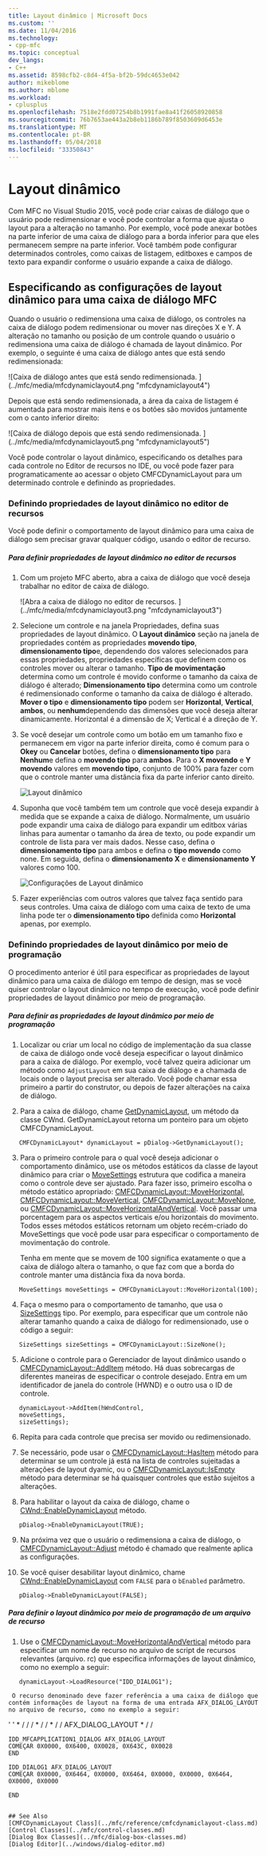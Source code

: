 ```yaml
---
title: Layout dinâmico | Microsoft Docs
ms.custom: ''
ms.date: 11/04/2016
ms.technology:
- cpp-mfc
ms.topic: conceptual
dev_langs:
- C++
ms.assetid: 8598cfb2-c8d4-4f5a-bf2b-59dc4653e042
author: mikeblome
ms.author: mblome
ms.workload:
- cplusplus
ms.openlocfilehash: 7518e2fdd07254b8b1991fae8a41f26058920858
ms.sourcegitcommit: 76b7653ae443a2b8eb1186b789f8503609d6453e
ms.translationtype: MT
ms.contentlocale: pt-BR
ms.lasthandoff: 05/04/2018
ms.locfileid: "33350843"
---
```

# <a name="dynamic-layout"></a>Layout dinâmico
Com MFC no Visual Studio 2015, você pode criar caixas de diálogo que o usuário pode redimensionar e você pode controlar a forma que ajusta o layout para a alteração no tamanho. Por exemplo, você pode anexar botões na parte inferior de uma caixa de diálogo para a borda inferior para que eles permanecem sempre na parte inferior. Você também pode configurar determinados controles, como caixas de listagem, editboxes e campos de texto para expandir conforme o usuário expande a caixa de diálogo.  
  
## <a name="specifying-dynamic-layout-settings-for-an-mfc-dialog-box"></a>Especificando as configurações de layout dinâmico para uma caixa de diálogo MFC  
 Quando o usuário o redimensiona uma caixa de diálogo, os controles na caixa de diálogo podem redimensionar ou mover nas direções X e Y. A alteração no tamanho ou posição de um controle quando o usuário o redimensiona uma caixa de diálogo é chamada de layout dinâmico. Por exemplo, o seguinte é uma caixa de diálogo antes que está sendo redimensionada:  
  
 ![Caixa de diálogo antes que está sendo redimensionada. ] (../mfc/media/mfcdynamiclayout4.png "mfcdynamiclayout4")  
  
 Depois que está sendo redimensionada, a área da caixa de listagem é aumentada para mostrar mais itens e os botões são movidos juntamente com o canto inferior direito:  
  
 ![Caixa de diálogo depois que está sendo redimensionada. ] (../mfc/media/mfcdynamiclayout5.png "mfcdynamiclayout5")  
  
 Você pode controlar o layout dinâmico, especificando os detalhes para cada controle no Editor de recursos no IDE, ou você pode fazer para programaticamente ao acessar o objeto CMFCDynamicLayout para um determinado controle e definindo as propriedades.  
  
### <a name="setting-dynamic-layout-properties-in-the-resource-editor"></a>Definindo propriedades de layout dinâmico no editor de recursos  
 Você pode definir o comportamento de layout dinâmico para uma caixa de diálogo sem precisar gravar qualquer código, usando o editor de recurso.  
  
##### <a name="to-set-dynamic-layout-properties-in-the-resource-editor"></a>Para definir propriedades de layout dinâmico no editor de recursos  
  
1.  Com um projeto MFC aberto, abra a caixa de diálogo que você deseja trabalhar no editor de caixa de diálogo.  
  
     ![Abra a caixa de diálogo no editor de recursos. ] (../mfc/media/mfcdynamiclayout3.png "mfcdynamiclayout3")  
  
2.  Selecione um controle e na janela Propriedades, defina suas propriedades de layout dinâmico. O **Layout dinâmico** seção na janela de propriedades contém as propriedades **movendo tipo**, **dimensionamento tipo**e, dependendo dos valores selecionados para essas propriedades, propriedades específicas que definem como os controles mover ou alterar o tamanho. **Tipo de movimentação** determina como um controle é movido conforme o tamanho da caixa de diálogo é alterado; **Dimensionamento tipo** determina como um controle é redimensionado conforme o tamanho da caixa de diálogo é alterado. **Mover o tipo** e **dimensionamento tipo** podem ser **Horizontal**, **Vertical**, **ambos**, ou **nenhum**dependendo das dimensões que você deseja alterar dinamicamente. Horizontal é a dimensão de X; Vertical é a direção de Y.  
  
3.  Se você desejar um controle como um botão em um tamanho fixo e permanecem em vigor na parte inferior direita, como é comum para o **Okey** ou **Cancelar** botões, defina o **dimensionamento tipo** para  **Nenhum**e defina o **movendo tipo** para **ambos**. Para o **X movendo** e **Y movendo** valores em **movendo tipo**, conjunto de 100% para fazer com que o controle manter uma distância fixa da parte inferior canto direito.  
  
     ![Layout dinâmico](../mfc/media/mfcdynamiclayout1.png "mfcdynamiclayout1")  
  
4.  Suponha que você também tem um controle que você deseja expandir à medida que se expande a caixa de diálogo. Normalmente, um usuário pode expandir uma caixa de diálogo para expandir um editbox várias linhas para aumentar o tamanho da área de texto, ou pode expandir um controle de lista para ver mais dados. Nesse caso, defina o **dimensionamento tipo** para ambos e defina o **tipo movendo** como none. Em seguida, defina o **dimensionamento X** e **dimensionamento Y** valores como 100.  
  
     ![Configurações de Layout dinâmico](../mfc/media/mfcdynamiclayout2.png "mfcdynamiclayout2")  
  
5.  Fazer experiências com outros valores que talvez faça sentido para seus controles. Uma caixa de diálogo com uma caixa de texto de uma linha pode ter o **dimensionamento tipo** definida como **Horizontal** apenas, por exemplo.  
  
### <a name="setting-dynamic-layout-properties-programmatically"></a>Definindo propriedades de layout dinâmico por meio de programação  
 O procedimento anterior é útil para especificar as propriedades de layout dinâmico para uma caixa de diálogo em tempo de design, mas se você quiser controlar o layout dinâmico no tempo de execução, você pode definir propriedades de layout dinâmico por meio de programação.  
  
##### <a name="to-set-dynamic-layout-properties-programmatically"></a>Para definir as propriedades de layout dinâmico por meio de programação  
  
1.  Localizar ou criar um local no código de implementação da sua classe de caixa de diálogo onde você deseja especificar o layout dinâmico para a caixa de diálogo. Por exemplo, você talvez queira adicionar um método como `AdjustLayout` em sua caixa de diálogo e a chamada de locais onde o layout precisa ser alterado. Você pode chamar essa primeiro a partir do construtor, ou depois de fazer alterações na caixa de diálogo.  
  
2.  Para a caixa de diálogo, chame [GetDynamicLayout](../mfc/reference/cwnd-class.md#getdynamiclayout), um método da classe CWnd. GetDynamicLayout retorna um ponteiro para um objeto CMFCDynamicLayout.  
  
 ```  
    CMFCDynamicLayout* dynamicLayout = pDialog->GetDynamicLayout();

 ```  
  
3.  Para o primeiro controle para o qual você deseja adicionar o comportamento dinâmico, use os métodos estáticos da classe de layout dinâmico para criar o [MoveSettings](../mfc/reference/cmfcdynamiclayout-class.md#movesettings_structure) estrutura que codifica a maneira como o controle deve ser ajustado. Para fazer isso, primeiro escolha o método estático apropriado: [CMFCDynamicLayout::MoveHorizontal](../mfc/reference/cmfcdynamiclayout-class.md#movehorizontal), [CMFCDynamicLayout::MoveVertical](../mfc/reference/cmfcdynamiclayout-class.md#movevertical), [CMFCDynamicLayout::MoveNone](../mfc/reference/cmfcdynamiclayout-class.md#movenone), ou [CMFCDynamicLayout::MoveHorizontalAndVertical](../mfc/reference/cmfcdynamiclayout-class.md#movehorizontalandvertical). Você passar uma porcentagem para os aspectos verticais e/ou horizontais do movimento. Todos esses métodos estáticos retornam um objeto recém-criado do MoveSettings que você pode usar para especificar o comportamento de movimentação do controle.  
  
     Tenha em mente que se movem de 100 significa exatamente o que a caixa de diálogo altera o tamanho, o que faz com que a borda do controle manter uma distância fixa da nova borda.  
  
 ```  
    MoveSettings moveSettings = CMFCDynamicLayout::MoveHorizontal(100);

 ```  
  
4.  Faça o mesmo para o comportamento de tamanho, que usa o [SizeSettings](../mfc/reference/cmfcdynamiclayout-class.md#sizesettings_structure) tipo. Por exemplo, para especificar que um controle não alterar tamanho quando a caixa de diálogo for redimensionado, use o código a seguir:  
  
 ```  
    SizeSettings sizeSettings = CMFCDynamicLayout::SizeNone();

 ```  
  
5.  Adicione o controle para o Gerenciador de layout dinâmico usando o [CMFCDynamicLayout::AddItem](../mfc/reference/cmfcdynamiclayout-class.md#additem) método. Há duas sobrecargas de diferentes maneiras de especificar o controle desejado. Entra em um identificador de janela do controle (HWND) e o outro usa o ID de controle.  
  
 ```  
    dynamicLayout->AddItem(hWndControl,
    moveSettings,
    sizeSettings);

 ```  
  
6.  Repita para cada controle que precisa ser movido ou redimensionado.  
  
7.  Se necessário, pode usar o [CMFCDynamicLayout::HasItem](../mfc/reference/cmfcdynamiclayout-class.md#hasitem) método para determinar se um controle já está na lista de controles sujeitadas a alterações de layout dyamic, ou o [CMFCDynamicLayout::IsEmpty](../mfc/reference/cmfcdynamiclayout-class.md#isempty) método para determinar se há quaisquer controles que estão sujeitos a alterações.  
  
8.  Para habilitar o layout da caixa de diálogo, chame o [CWnd::EnableDynamicLayout](../mfc/reference/cwnd-class.md#enabledynamiclayout) método.  
  
 ```  
    pDialog->EnableDynamicLayout(TRUE);

 ```  
  
9. Na próxima vez que o usuário o redimensiona a caixa de diálogo, o [CMFCDynamicLayout::Adjust](../mfc/reference/cmfcdynamiclayout-class.md#adjust) método é chamado que realmente aplica as configurações.  
  
10. Se você quiser desabilitar layout dinâmico, chame [CWnd::EnableDynamicLayout](../mfc/reference/cwnd-class.md#enabledynamiclayout) com `FALSE` para o `bEnabled` parâmetro.  
  
 ```  
    pDialog->EnableDynamicLayout(FALSE);

 ```  
  
##### <a name="to-set-the-dynamic-layout-programmatically-from-a-resource-file"></a>Para definir o layout dinâmico por meio de programação de um arquivo de recurso  
  
1.  Use o [CMFCDynamicLayout::MoveHorizontalAndVertical](../mfc/reference/cmfcdynamiclayout-class.md#movehorizontalandvertical) método para especificar um nome de recurso no arquivo de script de recursos relevantes (arquivo. rc) que especifica informações de layout dinâmico, como no exemplo a seguir:  
  
 ```  
    dynamicLayout->LoadResource("IDD_DIALOG1");

 ```  
  
     O recurso denominado deve fazer referência a uma caixa de diálogo que contém informações de layout na forma de uma entrada AFX_DIALOG_LAYOUT no arquivo de recurso, como no exemplo a seguir:  
  
 ' ' * / / / * / / * / / AFX_DIALOG_LAYOUT * / /  
 
    IDD_MFCAPPLICATION1_DIALOG AFX_DIALOG_LAYOUT  
    COMEÇAR 0X0000, 0X6400, 0X0028, 0X643C, 0X0028  
    END 
 
    IDD_DIALOG1 AFX_DIALOG_LAYOUT  
    COMEÇAR 0X0000, 0X6464, 0X0000, 0X6464, 0X0000, 0X0000, 0X6464, 0X0000, 0X0000  
 
    END 
 ```  
  
## See Also  
 [CMFCDynamicLayout Class](../mfc/reference/cmfcdynamiclayout-class.md)   
 [Control Classes](../mfc/control-classes.md)   
 [Dialog Box Classes](../mfc/dialog-box-classes.md)   
 [Dialog Editor](../windows/dialog-editor.md)

